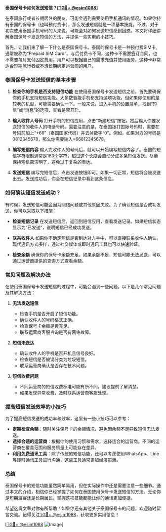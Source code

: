 **泰国保号卡如何发送短信？[[TG💪+ @esim1088](https://t.me/s/esim1088)]**

在泰国旅行或者长期居住的朋友，可能会遇到需要使用手机通讯的情况。如果你持有泰国的保号卡（也叫预付费卡），那么发送短信就是一项基本技能。不过，对于初次使用泰国手机号码的人来说，可能会对如何发送短信感到困惑。本文将详细讲解泰国保号卡发送短信的方法，并提供一些实用的小技巧。

首先，让我们来了解一下什么是泰国保号卡。泰国的保号卡是一种预付费SIM卡，通常被称为“Prepaid SIM Card”。与后付费卡不同，这种卡不需要签订合同，也不需要每月支付固定费用。用户可以根据自己的需求充值并使用服务。这种卡非常适合短期旅行者或不想长期绑定运营商的用户。

### 泰国保号卡发送短信的基本步骤

1. **检查你的手机是否支持短信功能**
   在使用泰国保号卡发送短信之前，首先要确保你的手机支持短信功能。大多数智能手机都支持这项功能，但如果你使用的是较老的机型，可能需要确认一下。一般来说，进入手机的设置菜单，找到“短信”或“消息”的选项，查看是否开启。

2. **输入收件人号码**
   打开手机的短信应用，点击“新建短信”按钮。然后输入你要发送短信的收件人的电话号码。需要注意的是，在泰国拨打国际号码时，需要在号码前加上“+66”（泰国国家代码）并去掉数字“0”。例如，如果对方的号码是0812345678，那么你需要输入+66812345678。

3. **编写短信内容**
   输入完收件人的号码后，就可以开始编写短信内容了。泰国的短信字符限制通常是160个字符，超过这个长度会自动分成多条短信发送。尽量保持短信简洁明了，避免过于复杂的表达。

4. **发送短信**
   编写完短信后，点击发送按钮即可。如果一切正常，短信将会被发送出去。发送成功后，你会在短信记录中看到这条信息。

### 如何确认短信发送成功？

有时候，发送短信可能会因为网络问题或其他原因失败。为了确认短信是否成功发送，你可以采取以下措施：

- **检查短信记录**
  在发送短信后，返回到短信应用，查看发送记录。如果短信状态显示为“已发送”，说明短信已经成功发送。
  
- **联系收件人**
  如果你不确定短信是否到达对方手中，可以直接联系收件人确认。现代通讯方式多样，通过社交媒体或即时通讯工具也可以快速验证。

- **检查余额**
  确保你的保号卡余额充足。如果余额不足，短信可能无法发送。可以通过运营商提供的查询方式查看余额。

### 常见问题及解决办法

在使用泰国保号卡发送短信的过程中，可能会遇到一些问题。以下是几个常见问题及其解决方法：

1. **无法发送短信**
   - 检查手机是否开启了短信功能。
   - 确认收件人的号码格式正确。
   - 检查保号卡余额是否充足。
   - 联系运营商客服咨询是否有网络故障。

2. **短信未送达**
   - 确认收件人的手机是否开机且信号良好。
   - 检查短信是否被误分类为垃圾短信。
   - 联系运营商确认是否存在技术问题。

3. **短信收费问题**
   - 不同运营商的短信收费标准可能有所不同，建议提前了解清楚。
   - 如果发现异常收费，及时联系运营商客服处理。

### 提高短信发送效率的小技巧

为了提高短信发送的成功率和效率，这里有一些小技巧可以参考：

- **定期检查余额**：随时关注保号卡的余额情况，避免因余额不足导致短信无法发送。
- **选择合适的运营商**：根据你的使用习惯和需求，选择适合的运营商。不同的运营商在覆盖范围和服务质量上可能存在差异。
- **利用免费通讯工具**：除了传统的短信功能，还可以考虑使用WhatsApp、Line等即时通讯工具进行沟通，这些工具通常更加经济实惠。

### 总结

泰国保号卡的短信功能虽然简单易用，但在实际操作中还是需要注意一些细节。通过本文的介绍，相信你已经掌握了如何在泰国使用保号卡发送短信的方法。无论你是短期游客还是长期居民，掌握这项技能都能让你的通讯更加便捷。

希望这篇文章对你有所帮助！如果你还有其他关于泰国保号卡的问题，欢迎随时留言交流。记得关注[TG💪+ @esim1088](https://t.me/s/esim1088)，获取更多实用信息！

[[TG💪+ @esim1088](https://t.me/s/esim1088) ![Image](https://i.postimg.cc/4NQfJmqS/Snipaste-2025-05-13-00-14-12.png)]